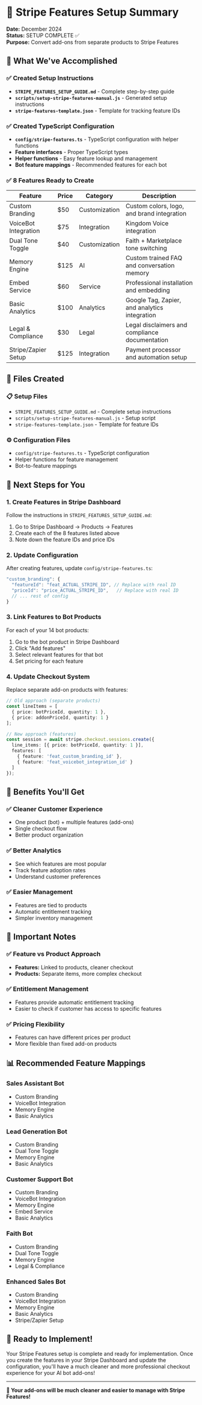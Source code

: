 # 🎯 Stripe Features Setup Summary

**Date:** December 2024  
**Status:** SETUP COMPLETE ✅  
**Purpose:** Convert add-ons from separate products to Stripe Features

## 🎉 What We've Accomplished

### ✅ **Created Setup Instructions**
- **`STRIPE_FEATURES_SETUP_GUIDE.md`** - Complete step-by-step guide
- **`scripts/setup-stripe-features-manual.js`** - Generated setup instructions
- **`stripe-features-template.json`** - Template for tracking feature IDs

### ✅ **Created TypeScript Configuration**
- **`config/stripe-features.ts`** - TypeScript configuration with helper functions
- **Feature interfaces** - Proper TypeScript types
- **Helper functions** - Easy feature lookup and management
- **Bot feature mappings** - Recommended features for each bot

### ✅ **8 Features Ready to Create**

| Feature | Price | Category | Description |
|---------|-------|----------|-------------|
| Custom Branding | $50 | Customization | Custom colors, logo, and brand integration |
| VoiceBot Integration | $75 | Integration | Kingdom Voice integration |
| Dual Tone Toggle | $40 | Customization | Faith + Marketplace tone switching |
| Memory Engine | $125 | AI | Custom trained FAQ and conversation memory |
| Embed Service | $60 | Service | Professional installation and embedding |
| Basic Analytics | $100 | Analytics | Google Tag, Zapier, and analytics integration |
| Legal & Compliance | $30 | Legal | Legal disclaimers and compliance documentation |
| Stripe/Zapier Setup | $125 | Integration | Payment processor and automation setup |

## 🔧 Files Created

### 📋 **Setup Files**
- `STRIPE_FEATURES_SETUP_GUIDE.md` - Complete setup instructions
- `scripts/setup-stripe-features-manual.js` - Setup script
- `stripe-features-template.json` - Template for feature IDs

### ⚙️ **Configuration Files**
- `config/stripe-features.ts` - TypeScript configuration
- Helper functions for feature management
- Bot-to-feature mappings

## 🎯 **Next Steps for You**

### 1. **Create Features in Stripe Dashboard**
Follow the instructions in `STRIPE_FEATURES_SETUP_GUIDE.md`:
1. Go to Stripe Dashboard → Products → Features
2. Create each of the 8 features listed above
3. Note down the feature IDs and price IDs

### 2. **Update Configuration**
After creating features, update `config/stripe-features.ts`:
```typescript
"custom_branding": {
  "featureId": "feat_ACTUAL_STRIPE_ID", // Replace with real ID
  "priceId": "price_ACTUAL_STRIPE_ID",   // Replace with real ID
  // ... rest of config
}
```

### 3. **Link Features to Bot Products**
For each of your 14 bot products:
1. Go to the bot product in Stripe Dashboard
2. Click "Add features"
3. Select relevant features for that bot
4. Set pricing for each feature

### 4. **Update Checkout System**
Replace separate add-on products with features:
```typescript
// Old approach (separate products)
const lineItems = [
  { price: botPriceId, quantity: 1 },
  { price: addonPriceId, quantity: 1 }
];

// New approach (features)
const session = await stripe.checkout.sessions.create({
  line_items: [{ price: botPriceId, quantity: 1 }],
  features: [
    { feature: 'feat_custom_branding_id' },
    { feature: 'feat_voicebot_integration_id' }
  ]
});
```

## 🎯 **Benefits You'll Get**

### ✅ **Cleaner Customer Experience**
- One product (bot) + multiple features (add-ons)
- Single checkout flow
- Better product organization

### ✅ **Better Analytics**
- See which features are most popular
- Track feature adoption rates
- Understand customer preferences

### ✅ **Easier Management**
- Features are tied to products
- Automatic entitlement tracking
- Simpler inventory management

## 🚨 **Important Notes**

### ✅ **Feature vs Product Approach**
- **Features:** Linked to products, cleaner checkout
- **Products:** Separate items, more complex checkout

### ✅ **Entitlement Management**
- Features provide automatic entitlement tracking
- Easier to check if customer has access to specific features

### ✅ **Pricing Flexibility**
- Features can have different prices per product
- More flexible than fixed add-on products

## 📊 **Recommended Feature Mappings**

### Sales Assistant Bot
- Custom Branding
- VoiceBot Integration
- Memory Engine
- Basic Analytics

### Lead Generation Bot
- Custom Branding
- Dual Tone Toggle
- Memory Engine
- Basic Analytics

### Customer Support Bot
- Custom Branding
- VoiceBot Integration
- Memory Engine
- Embed Service
- Basic Analytics

### Faith Bot
- Custom Branding
- Dual Tone Toggle
- Memory Engine
- Legal & Compliance

### Enhanced Sales Bot
- Custom Branding
- VoiceBot Integration
- Memory Engine
- Basic Analytics
- Stripe/Zapier Setup

## 🎉 **Ready to Implement!**

Your Stripe Features setup is complete and ready for implementation. Once you create the features in your Stripe Dashboard and update the configuration, you'll have a much cleaner and more professional checkout experience for your AI bot add-ons!

---

**🚀 Your add-ons will be much cleaner and easier to manage with Stripe Features!** 